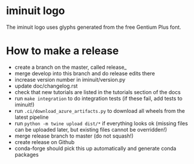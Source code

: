 iminuit logo
============

The iminuit logo uses glyphs generated from the free Gentium Plus font.

How to make a release
=====================
- create a branch on the master, called release_<version>
- merge develop into this branch and do release edits there
- increase version number in iminuit/version.py
- update doc/changelog.rst
- check that new tutorials are listed in the tutorials section of the docs
- run `make integration` to do integration tests (if these fail, add tests to iminuit!)
- run `.ci/download_azure_artifacts.py` to download all wheels from the latest pipeline
- run `python -m twine upload dist/*` if everything looks ok
  (missing files can be uploaded later, but existing files cannot be overridden!)
- merge release branch to master (do not squash!)
- create release on Github
- conda-forge should pick this up automatically and generate conda packages
